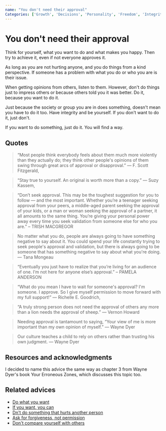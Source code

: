 ```yaml
---
name: "You don't need their approval"
Categories: ['Growth', 'Decisions', 'Personality', 'Freedom', 'Integrity', 'Community', 'Happiness']
---
```

# You don't need their approval

Think for yourself, what you want to do and what makes you happy. Then try to achieve it, even if not everyone approves it.

As long as you are not hurting anyone, and you do things from a kind perspective. If someone has a problem with what you do or who you are is their issue.

When getting opinions from others, listen to them. However, don't do things just to impress others or because others told you it was better. Do it, because you want to do it.

Just because the society or group you are in does something, doesn't mean you have to do it too. Have integrity and be yourself. If you don't want to do it, just don't.

If you want to do something, just do it. You will find a way.

## Quotes

> “Most people think everybody feels about them much more violently than they actually do; they think other people's opinions of them swing through great arcs of approval or disapproval.” ― F. Scott Fitzgerald,

> “Stay true to yourself. An original is worth more than a copy.” ― Suzy Kassem, 

> “Don’t seek approval. This may be the toughest suggestion for you to follow — and the most important. Whether you’re a teenager seeking approval from your peers, a middle-aged parent seeking the approval of your kids, or a man or woman seeking the approval of a partner, it all amounts to the same thing. You’re giving your personal power away every time you seek validation from someone else for who you are.” – TRISH MACGREGOR

> No matter what you do, people are always going to have something negative to say about it. You could spend your life constantly trying to seek people's approval and validation, but there is always going to be someone that has something negative to say about what you're doing. ― Tana Mongeau

> “Eventually you just have to realize that you’re living for an audience of one. I’m not here for anyone else’s approval.” – PAMELA ANDERSON

> “What do you mean I have to wait for someone's approval?  I'm someone.  I approve.  So I give myself permission to move forward with my full support!” ― Richelle E. Goodrich,

> “A truly strong person does not need the approval of others any more than a lion needs the approval of sheep.” ― Vernon Howard

> Needing approval is tantamount to saying, “Your view of me is more important than my own opinion of myself.” — Wayne Dyer

> Our culture teaches a child to rely on others rather than trusting his own judgment. — Wayne Dyer

## Resources and acknowledgments

I decided to name this advice the same way as chapter 3 from Wayne Dyer's book Your Erroneous Zones, which discusses this topic too.

## Related advices

- [Do what you want](../Do%20what%20you%20want/index.md)
- [If you want, you can](../If%20you%20want,%20you%20can/index.md)
- [Dn't do something that hurts another person](../Do%20no%20harm/index.md)
- [Ask for forgiveness, not permission](../Ask%20for%20forgiveness,%20not%20permission/index.md)
- [Don't compare yourself with others](../Don't%20compare%20yourself%20with%20others/index.md)